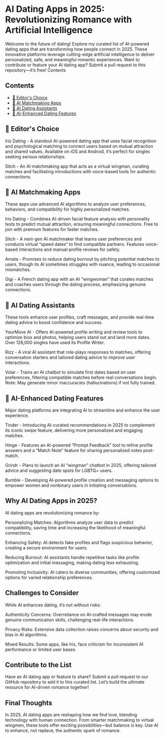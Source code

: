 # AI Dating Apps in 2025: Revolutionizing Romance with Artificial Intelligence
Welcome to the future of dating! Explore my curated list of AI-powered dating apps that are transforming how people connect in 2025. These innovative platforms leverage cutting-edge artificial intelligence to deliver personalized, safe, and meaningful romantic experiences. Want to contribute or feature your AI dating app? Submit a pull request to this repository—it’s free!
Contents

## Contents
- [🌟 Editor's Choice](#-editors-choice)
- [💞 AI Matchmaking Apps](#-ai-matchmaking-apps)
- [🤖 AI Dating Assistants](#-ai-dating-assistants)
- [📱 AI-Enhanced Dating Features](#-ai-enhanced-dating-features)

## 🌟 Editor's Choice
Iris Dating - A standout AI-powered dating app that uses facial recognition and psychological matching to connect users based on mutual attraction and shared values. Available on iOS and Android, it’s perfect for singles seeking serious relationships.

Sitch - An AI matchmaking app that acts as a virtual wingman, curating matches and facilitating introductions with voice-based tools for authentic connections.

## 💞 AI Matchmaking Apps
These apps use advanced AI algorithms to analyze user preferences, behaviors, and compatibility for highly personalized matches.

Iris Dating - Combines AI-driven facial feature analysis with personality tests to predict mutual attraction, ensuring meaningful connections. Free to join with premium features for faster matches.

Sitch - A next-gen AI matchmaker that learns user preferences and conducts virtual “speed dates” to find compatible partners. Features voice-based interactions and manual profile reviews for safety.

Amata - Promises to reduce dating burnout by pitching potential matches to users, though its AI sometimes struggles with nuance, leading to occasional mismatches.

Gigi - A French dating app with an AI “wingwoman” that curates matches and coaches users through the dating process, emphasizing genuine connections.

## 🤖 AI Dating Assistants
These tools enhance user profiles, craft messages, and provide real-time dating advice to boost confidence and success.

YourMove AI - Offers AI-powered profile writing and review tools to optimize bios and photos, helping users stand out and land more dates. Over 126,000 singles have used its Profile Writer.

Rizz - A viral AI assistant that role-plays responses to matches, offering conversation starters and tailored dating advice to improve user interactions.

Volar - Trains an AI chatbot to simulate first dates based on user preferences, filtering compatible matches before real conversations begin. Note: May generate minor inaccuracies (hallucinations) if not fully trained.

## 📱 AI-Enhanced Dating Features
Major dating platforms are integrating AI to streamline and enhance the user experience.

Tinder - Introducing AI-curated recommendations in 2025 to complement its iconic swipe feature, delivering more personalized and engaging matches.

Hinge - Features an AI-powered “Prompt Feedback” tool to refine profile answers and a “Match Note” feature for sharing personalized notes post-match.

Grindr - Plans to launch an AI “wingman” chatbot in 2025, offering tailored advice and suggesting date spots for LGBTQ+ users.

Bumble - Developing AI-powered profile creation and messaging options to empower women and nonbinary users in initiating conversations.

## Why AI Dating Apps in 2025?
AI dating apps are revolutionizing romance by:

Personalizing Matches: Algorithms analyze user data to predict compatibility, saving time and increasing the likelihood of meaningful connections.

Enhancing Safety: AI detects fake profiles and flags suspicious behavior, creating a secure environment for users.

Reducing Burnout: AI assistants handle repetitive tasks like profile optimization and initial messaging, making dating less exhausting.

Promoting Inclusivity: AI caters to diverse communities, offering customized options for varied relationship preferences.

## Challenges to Consider
While AI enhances dating, it’s not without risks:

Authenticity Concerns: Overreliance on AI-crafted messages may erode genuine communication skills, challenging real-life interactions.

Privacy Risks: Extensive data collection raises concerns about security and bias in AI algorithms.

Mixed Results: Some apps, like Iris, face criticism for inconsistent AI performance or limited user bases.

## Contribute to the List
Have an AI dating app or feature to share? Submit a pull request to our GitHub repository to add it to this curated list. Let’s build the ultimate resource for AI-driven romance together!

## Final Thoughts
In 2025, AI dating apps are reshaping how we find love, blending technology with human connection. From smarter matchmaking to virtual wingmen, these tools offer exciting possibilities—but balance is key. Use AI to enhance, not replace, the authentic spark of romance.
